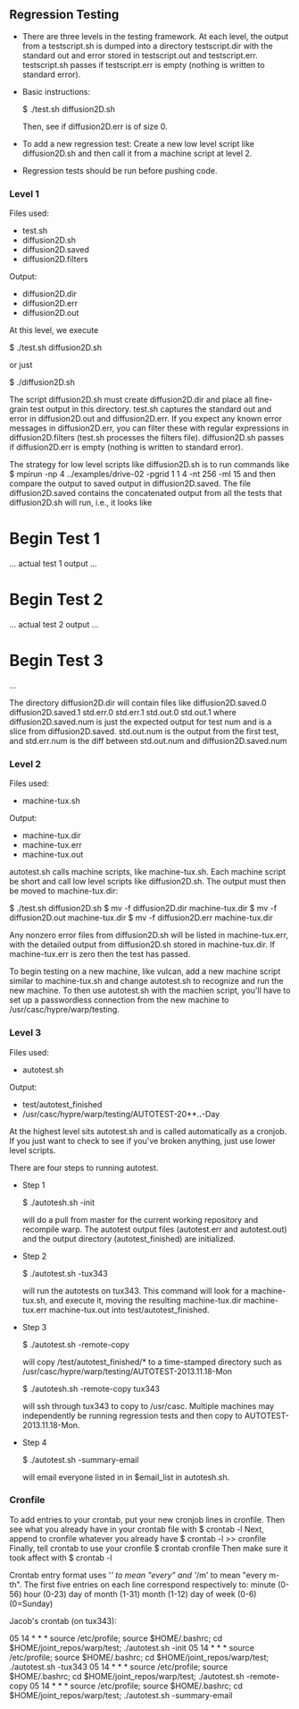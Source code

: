 ## Regression Testing

-  There are three levels in the testing framework.  At each level, the output
   from a testscript.sh is dumped into a directory testscript.dir with the
   standard out and error stored in testscript.out and testscript.err.
   testscript.sh passes if testscript.err is empty (nothing is written to standard
   error).

-  Basic instructions:
   
      $ ./test.sh diffusion2D.sh

   Then, see if diffusion2D.err is of size 0.

-  To add a new regression test:
   Create a new low level script like diffusion2D.sh and then call it from a machine
   script at level 2.

-  Regression tests should be run before pushing code.


### Level 1

Files used:
-  test.sh
-  diffusion2D.sh
-  diffusion2D.saved
-  diffusion2D.filters

Output:
-  diffusion2D.dir
-  diffusion2D.err
-  diffusion2D.out

At this level, we execute 
   
   $ ./test.sh diffusion2D.sh

or just
   
   $ ./diffusion2D.sh

The script diffusion2D.sh must create diffusion2D.dir and place all fine-grain
test output in this directory.  test.sh captures the standard out and error in
diffusion2D.out and diffusion2D.err.  If you expect any known error messages in
diffusion2D.err, you can filter these with regular expressions in
diffusion2D.filters (test.sh processes the filters file). diffusion2D.sh 
passes if diffusion2D.err is empty (nothing is written to standard error).

The strategy for low level scripts like diffusion2D.sh is to run commands like
$ mpirun -np 4 ../examples/drive-02 -pgrid 1 1 4 -nt 256 -ml 15 
and then compare the output to saved output in diffusion2D.saved.  The file
diffusion2D.saved contains the concatenated output from all the tests that
diffusion2D.sh will run, i.e., it looks like

   # Begin Test 1
   ... actual test 1 output ...
   # Begin Test 2
   ... actual test 2 output ...
   # Begin Test 3
   ... 

The directory diffusion2D.dir will contain files like
   diffusion2D.saved.0
   diffusion2D.saved.1
   std.err.0
   std.err.1
   std.out.0
   std.out.1
where diffusion2D.saved.num is just the expected output for test num and is a
slice from diffusion2D.saved.  std.out.num is the output from the first test,
and std.err.num is the diff between std.out.num and diffusion2D.saved.num


### Level 2

Files used:
-  machine-tux.sh

Output:
-  machine-tux.dir
-  machine-tux.err
-  machine-tux.out

autotest.sh calls machine scripts, like machine-tux.sh.  Each machine script be
short and call low level scripts like diffusion2D.sh.  The output must then be
moved to machine-tux.dir: 

   $ ./test.sh diffusion2D.sh 
   $ mv -f diffusion2D.dir machine-tux.dir
   $ mv -f diffusion2D.out machine-tux.dir
   $ mv -f diffusion2D.err machine-tux.dir

Any nonzero error files from diffusion2D.sh will be listed in machine-tux.err,
with the detailed output from diffusion2D.sh stored in machine-tux.dir.  If 
machine-tux.err is zero then the test has passed.

To begin testing on a new machine, like vulcan, add a new machine script
similar to machine-tux.sh and change autotest.sh to recognize and run the new
machine.  To then use autotest.sh with the machien script, you'll have to
set up a passwordless connection from the new machine to
/usr/casc/hypre/warp/testing.


### Level 3 

Files used:
-  autotest.sh

Output:
-  test/autotest_finished
-  /usr/casc/hypre/warp/testing/AUTOTEST-20**.**.**-Day 

At the highest level sits autotest.sh and is called automatically as a cronjob.
If you just want to check to see if you've broken anything, just use lower
level scripts.

There are four steps to running autotest.

-  Step 1

      $ ./autotesh.sh -init

   will do a pull from master for the current working repository and recompile 
   warp.  The autotest output files (autotest.err and autotest.out) and the output 
   directory (autotest_finished) are initialized.

-  Step 2
      
      $ ./autotest.sh -tux343

   will run the autotests on tux343.  This command will look for a 
   machine-tux.sh, and execute it, moving the resulting 
   machine-tux.dir
   machine-tux.err
   machine-tux.out
   into test/autotest_finished.

-  Step 3

      $ ./autotest.sh -remote-copy

   will copy /test/autotest_finished/* to a time-stamped directory
   such as  /usr/casc/hypre/warp/testing/AUTOTEST-2013.11.18-Mon

      $ ./autotesh.sh -remote-copy tux343
   
   will ssh through tux343 to copy to /usr/casc.
   Multiple machines may independently be running regression tests and then
   copy to AUTOTEST-2013.11.18-Mon.

-  Step 4

      $ ./autotest.sh -summary-email

   will email everyone listed in in $email_list in autotesh.sh.



### Cronfile 

To add entries to your crontab, put your new cronjob lines in cronfile. 
Then see what you already have in your crontab file with
$ crontab -l
Next, append to cronfile whatever you already have 
$ crontab -l >> cronfile
Finally, tell crontab to use your cronfile
$ crontab cronfile
Then make sure it took affect with
$ crontab -l

Crontab entry format uses '*' to mean "every" and '*/m' to 
mean "every m-th". The first five entries on each line 
correspond respectively to:
   minute (0-56)
   hour (0-23)
   day of month (1-31)
   month (1-12)
   day of week (0-6)(0=Sunday)

Jacob's crontab (on tux343):

   05 14 * * * source /etc/profile; source $HOME/.bashrc; cd $HOME/joint_repos/warp/test; ./autotest.sh -init
   05 14 * * * source /etc/profile; source $HOME/.bashrc; cd $HOME/joint_repos/warp/test; ./autotest.sh -tux343
   05 14 * * * source /etc/profile; source $HOME/.bashrc; cd $HOME/joint_repos/warp/test; ./autotest.sh -remote-copy
   05 14 * * * source /etc/profile; source $HOME/.bashrc; cd $HOME/joint_repos/warp/test; ./autotest.sh -summary-email

